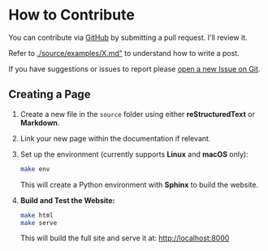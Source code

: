 # How to Contribute

You can contribute via [GitHub](https://github.com/GiovanniRaseraF/isturingcomplete) by submitting a pull request. I'll review it.

Refer to [./source/examples/X.md"](http://localhost:8000/examples/X.html) to understand how to write a post.

If you have suggestions or issues to report please [open a new Issue on Git](https://github.com/GiovanniRaseraF/isturingcomplete/issues).

## Creating a Page

1. Create a new file in the `source` folder using either **reStructuredText** or **Markdown**.
2. Link your new page within the documentation if relevant.
3. Set up the environment (currently supports **Linux** and **macOS** only):

    ```bash
    make env
    ```

    This will create a Python environment with **Sphinx** to build the website.

4. **Build and Test the Website:**

    ```bash
    make html
    make serve
    ```

    This will build the full site and serve it at: [http://localhost:8000](http://localhost:8000)